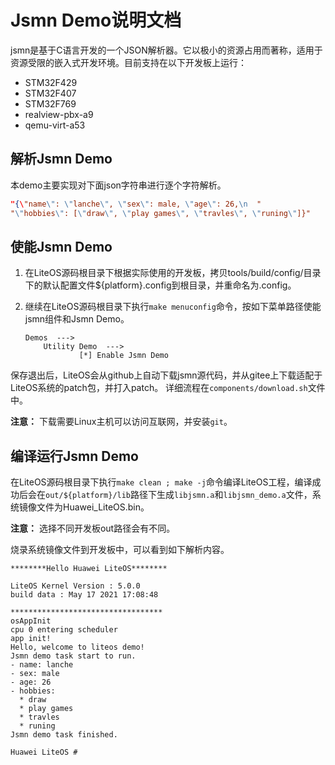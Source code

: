 # Jsmn Demo说明文档

jsmn是基于C语言开发的一个JSON解析器。它以极小的资源占用而著称，适用于资源受限的嵌入式开发环境。目前支持在以下开发板上运行：

- STM32F429
- STM32F407
- STM32F769
- realview-pbx-a9
- qemu-virt-a53


## 解析Jsmn Demo

本demo主要实现对下面json字符串进行逐个字符解析。

```json
"{\"name\": \"lanche\", \"sex\": male, \"age\": 26,\n  "
"\"hobbies\": [\"draw\", \"play games\", \"travles\", \"runing\"]}"
```


## 使能Jsmn Demo

1. 在LiteOS源码根目录下根据实际使用的开发板，拷贝tools/build/config/目录下的默认配置文件${platform}.config到根目录，并重命名为.config。

2. 继续在LiteOS源码根目录下执行`make menuconfig`命令，按如下菜单路径使能jsmn组件和Jsmn Demo。

    ```
    Demos  --->
        Utility Demo  --->
                [*] Enable Jsmn Demo
    ```

保存退出后，LiteOS会从github上自动下载jsmn源代码，并从gitee上下载适配于LiteOS系统的patch包，并打入patch。
详细流程在`components/download.sh`文件中。

**注意：** 下载需要Linux主机可以访问互联网，并安装`git`。


## 编译运行Jsmn Demo

在LiteOS源码根目录下执行`make clean ; make -j`命令编译LiteOS工程，编译成功后会在`out/${platform}/lib`路径下生成`libjsmn.a`和`libjsmn_demo.a`文件，系统镜像文件为Huawei_LiteOS.bin。

**注意：** 选择不同开发板out路径会有不同。

烧录系统镜像文件到开发板中，可以看到如下解析内容。

```
********Hello Huawei LiteOS********

LiteOS Kernel Version : 5.0.0
build data : May 17 2021 17:08:48

**********************************
osAppInit
cpu 0 entering scheduler
app init!
Hello, welcome to liteos demo!
Jsmn demo task start to run.
- name: lanche
- sex: male
- age: 26
- hobbies:
  * draw
  * play games
  * travles
  * runing
Jsmn demo task finished.

Huawei LiteOS #
```
